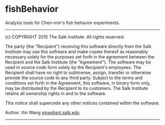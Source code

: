 # fishBehavior

Analysis tools for Chen-min's fish behavior experiments.  

--------------------------------------------------------------------------------

(c) COPYRIGHT 2015 The Salk Institute.  All rights reserved.

The party (the "Recipient") receiving this software directly from the Salk
Institute may use this software and make copies thereof as reasonably necessary
solely for the purposes set forth in the agreement between the Recipient and
the Salk Institute (the "Agreement").  The software may be used in source code
form solely by the Recipient's employees.  The Recipient shall have no right to
sublicense, assign, transfer or otherwise provide the source code to any
third party. Subject to the terms and conditions set forth in the Agreement,
this software, in binary form only, may be distributed by the Recipient to
its customers. The Salk Institute retains all ownership rights in and to the
software.

This notice shall supercede any other notices contained within the software.

Author: Xin Wang <xinw@snl.salk.edu>

--------------------------------------------------------------------------------
